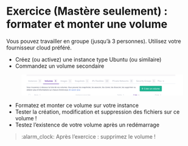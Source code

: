# Exercice (Mastère seulement) : formater et monter une volume

Vous pouvez travailler en groupe (jusqu’à 3 personnes). Utilisez votre fournisseur cloud préféré.

* Créez (ou activez) une instance type Ubuntu (ou similaire)
* Commandez un volume secondaire

<figure><img src="../../.gitbook/assets/cloud-volume.png" alt=""><figcaption></figcaption></figure>

* Formatez et monter ce volume sur votre instance &#x20;
* Tester la création, modification et suppression des fichiers sur ce volume ! &#x20;
* Testez l’existence de votre volume après un redémarrage

> :alarm\_clock: Après l’exercice : supprimez le volume !
